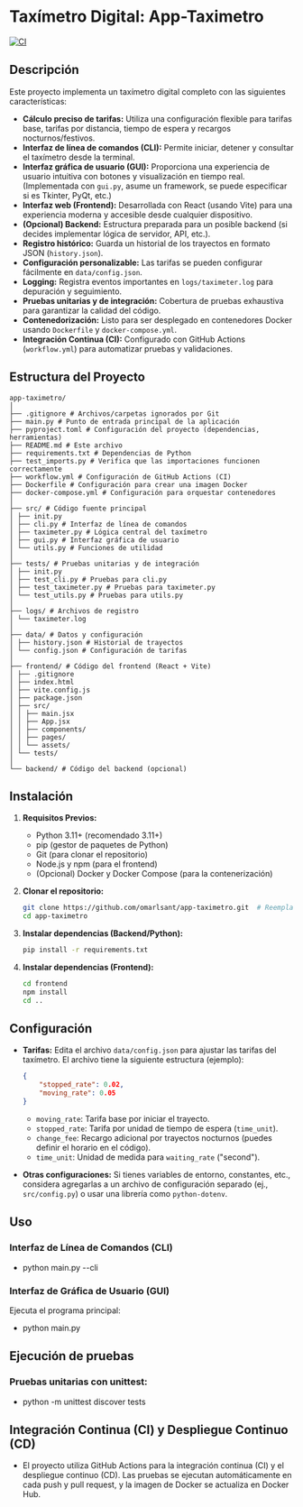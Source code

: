 # Taxímetro Digital:  App-Taximetro

[![CI](https://github.com/omarlsant/app-taximetro/workflows/workflow.yml/badge.svg)](https://github.com/omarlsant/app-taximetro/actions)

## Descripción

Este proyecto implementa un taxímetro digital completo con las siguientes características:

*   **Cálculo preciso de tarifas:**  Utiliza una configuración flexible para tarifas base, tarifas por distancia, tiempo de espera y recargos nocturnos/festivos.
*   **Interfaz de línea de comandos (CLI):**  Permite iniciar, detener y consultar el taxímetro desde la terminal.
*   **Interfaz gráfica de usuario (GUI):**  Proporciona una experiencia de usuario intuitiva con botones y visualización en tiempo real. (Implementada con `gui.py`,  asume un framework, se puede especificar si es Tkinter, PyQt, etc.)
*   **Interfaz web (Frontend):**  Desarrollada con React (usando Vite) para una experiencia moderna y accesible desde cualquier dispositivo.
*   **(Opcional) Backend:**  Estructura preparada para un posible backend (si decides implementar lógica de servidor, API, etc.).
*   **Registro histórico:**  Guarda un historial de los trayectos en formato JSON (`history.json`).
*   **Configuración personalizable:**  Las tarifas se pueden configurar fácilmente en `data/config.json`.
*   **Logging:**  Registra eventos importantes en `logs/taximeter.log` para depuración y seguimiento.
*   **Pruebas unitarias y de integración:**  Cobertura de pruebas exhaustiva para garantizar la calidad del código.
*   **Contenedorización:**  Listo para ser desplegado en contenedores Docker usando `Dockerfile` y `docker-compose.yml`.
*   **Integración Continua (CI):** Configurado con GitHub Actions (`workflow.yml`) para automatizar pruebas y validaciones.

## Estructura del Proyecto
```
app-taximetro/
│
├── .gitignore # Archivos/carpetas ignorados por Git
├── main.py # Punto de entrada principal de la aplicación
├── pyproject.toml # Configuración del proyecto (dependencias, herramientas)
├── README.md # Este archivo
├── requirements.txt # Dependencias de Python
├── test_imports.py # Verifica que las importaciones funcionen correctamente
├── workflow.yml # Configuración de GitHub Actions (CI)
├── Dockerfile # Configuración para crear una imagen Docker
├── docker-compose.yml # Configuración para orquestar contenedores
│
├── src/ # Código fuente principal
│ ├── init.py
│ ├── cli.py # Interfaz de línea de comandos
│ ├── taximeter.py # Lógica central del taxímetro
│ ├── gui.py # Interfaz gráfica de usuario
│ └── utils.py # Funciones de utilidad
│
├── tests/ # Pruebas unitarias y de integración
│ ├── init.py
│ ├── test_cli.py # Pruebas para cli.py
│ ├── test_taximeter.py # Pruebas para taximeter.py
│ └── test_utils.py # Pruebas para utils.py
│
├── logs/ # Archivos de registro
│ └── taximeter.log
│
├── data/ # Datos y configuración
│ ├── history.json # Historial de trayectos
│ └── config.json # Configuración de tarifas
│
├── frontend/ # Código del frontend (React + Vite)
│ ├── .gitignore
│ ├── index.html
│ ├── vite.config.js
│ ├── package.json
│ ├── src/
│ │ ├── main.jsx
│ │ ├── App.jsx
│ │ ├── components/
│ │ ├── pages/
│ │ └── assets/
│ └── tests/
│
└── backend/ # Código del backend (opcional)
```


## Instalación

1.  **Requisitos Previos:**
    *   Python 3.11+ (recomendado 3.11+)
    *   pip (gestor de paquetes de Python)
    *   Git (para clonar el repositorio)
    *   Node.js y npm (para el frontend)
    *   (Opcional) Docker y Docker Compose (para la contenerización)

2.  **Clonar el repositorio:**

    ```bash
    git clone https://github.com/omarlsant/app-taximetro.git  # Reemplaza
    cd app-taximetro
    ```

3.  **Instalar dependencias (Backend/Python):**

    ```bash
    pip install -r requirements.txt
    ```

4.  **Instalar dependencias (Frontend):**

    ```bash
    cd frontend
    npm install
    cd ..
    ```

## Configuración

*   **Tarifas:** Edita el archivo `data/config.json` para ajustar las tarifas del taxímetro.  El archivo tiene la siguiente estructura (ejemplo):

    ```config.json
    {
        "stopped_rate": 0.02,
        "moving_rate": 0.05
    }
    ```

    *   `moving_rate`:  Tarifa base por iniciar el trayecto.
    *   `stopped_rate`: Tarifa por unidad de tiempo de espera (`time_unit`).
    *  `change_fee`:  Recargo adicional por trayectos nocturnos (puedes definir el horario en el código).
    *   `time_unit`:  Unidad de medida para `waiting_rate` ("second").

*   **Otras configuraciones:** Si tienes variables de entorno, constantes, etc., considera agregarlas a un archivo de configuración separado (ej., `src/config.py`) o usar una librería como `python-dotenv`.

## Uso

### Interfaz de Línea de Comandos (CLI)

   * python main.py --cli 

### Interfaz de Gráfica de Usuario (GUI)

Ejecuta el programa principal:

   * python main.py 

## Ejecución de pruebas

### Pruebas unitarias con unittest:

   * python -m unittest discover tests

## Integración Continua (CI) y Despliegue Continuo (CD)

* El proyecto utiliza GitHub Actions para la integración continua (CI) y el despliegue continuo (CD). Las pruebas se ejecutan automáticamente en cada push y pull request, y la imagen de Docker se actualiza en Docker Hub.